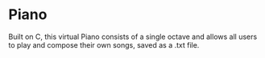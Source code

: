 # Piano
Built on C, this virtual Piano consists of a single octave and allows all users to play and compose their own songs, saved as a .txt file. 

